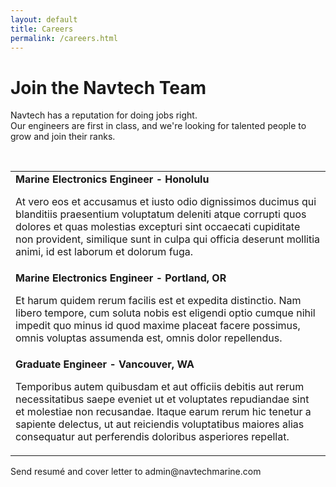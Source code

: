 ```yaml
---
layout: default
title: Careers
permalink: /careers.html
---
```

<div class="mid-text text-center">

  <h1>Join the Navtech Team</h1>
  <p>
    Navtech has a reputation for doing jobs right.<br /> Our engineers are first in class, and we're looking for talented people to grow and join their ranks.
  </p>

  <br />

  <div class="table-responsive">
    <table class=" table text-left">
      <tbody>
        <tr>
          <td>
            <strong>Marine Electronics Engineer - Honolulu</strong>
            <p>
              At vero eos et accusamus et iusto odio dignissimos ducimus qui blanditiis praesentium voluptatum deleniti atque corrupti quos dolores et quas molestias excepturi sint occaecati cupiditate non provident, similique sunt in culpa qui officia deserunt mollitia animi, id est laborum et dolorum fuga.
            </p>
          </td>
        </tr>
        <tr>
          <td>
            <strong>Marine Electronics Engineer - Portland, OR</strong>
            <p>
              Et harum quidem rerum facilis est et expedita distinctio. Nam libero tempore, cum soluta nobis est eligendi optio cumque nihil impedit quo minus id quod maxime placeat facere possimus, omnis voluptas assumenda est, omnis dolor repellendus.
            </p>  
          </td>
        </tr>
        <tr>
          <td>
            <strong>Graduate Engineer - Vancouver, WA</strong>
            <p>
              Temporibus autem quibusdam et aut officiis debitis aut rerum necessitatibus saepe eveniet ut et voluptates repudiandae sint et molestiae non recusandae. Itaque earum rerum hic tenetur a sapiente delectus, ut aut reiciendis voluptatibus maiores alias consequatur aut perferendis doloribus asperiores repellat.
            </p>
          </td>
        </tr>
      </tbody>
    </table>
    <p>
      Send resumé and cover letter to <a class="mailto:admin@navtechmarine.com">admin@navtechmarine.com</a>
    </p>
    <br />
  </div>
